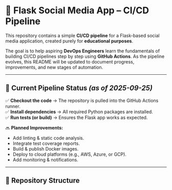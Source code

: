 # 🚀 Flask Social Media App – CI/CD Pipeline  

This repository contains a simple **CI/CD pipeline** for a Flask-based social media application, created purely for **educational purposes**.  

The goal is to help aspiring **DevOps Engineers** learn the fundamentals of building CI/CD pipelines step by step using **GitHub Actions**. As the pipeline evolves, this README will be updated to document progress, improvements, and new stages of automation.  

---

## 📌 Current Pipeline Status *(as of 2025-09-25)*  

✅ **Checkout the code** → The repository is pulled into the GitHub Actions runner.  
✅ **Install dependencies** → All required Python packages are installed.  
✅ **Run tests (or build)** → Ensures the Flask app works as expected.  

🔜 **Planned Improvements:**  
- Add linting & static code analysis.  
- Integrate test coverage reports.  
- Build & publish Docker images.  
- Deploy to cloud platforms (e.g., AWS, Azure, or GCP).  
- Add monitoring & notifications.  

---

## 📂 Repository Structure  

